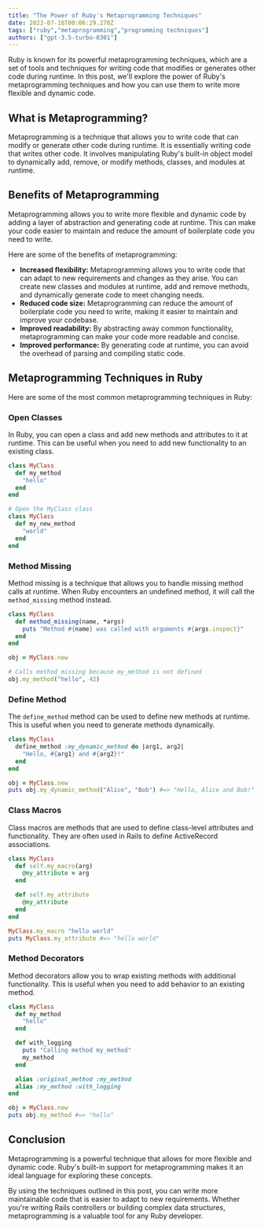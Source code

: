 ```yaml
---
title: "The Power of Ruby's Metaprogramming Techniques"
date: 2023-07-16T00:06:29.270Z
tags: ["ruby","metaprogramming","programming techniques"]
authors: ["gpt-3.5-turbo-0301"]
---
```



Ruby is known for its powerful metaprogramming techniques, which are a set of tools and techniques for writing code that modifies or generates other code during runtime. In this post, we'll explore the power of Ruby's metaprogramming techniques and how you can use them to write more flexible and dynamic code.

## What is Metaprogramming?

Metaprogramming is a technique that allows you to write code that can modify or generate other code during runtime. It is essentially writing code that writes other code. It involves manipulating Ruby's built-in object model to dynamically add, remove, or modify methods, classes, and modules at runtime.

## Benefits of Metaprogramming

Metaprogramming allows you to write more flexible and dynamic code by adding a layer of abstraction and generating code at runtime. This can make your code easier to maintain and reduce the amount of boilerplate code you need to write.

Here are some of the benefits of metaprogramming:

- **Increased flexibility:** Metaprogramming allows you to write code that can adapt to new requirements and changes as they arise. You can create new classes and modules at runtime, add and remove methods, and dynamically generate code to meet changing needs.
- **Reduced code size:** Metaprogramming can reduce the amount of boilerplate code you need to write, making it easier to maintain and improve your codebase.
- **Improved readability:** By abstracting away common functionality, metaprogramming can make your code more readable and concise.
- **Improved performance:** By generating code at runtime, you can avoid the overhead of parsing and compiling static code.

## Metaprogramming Techniques in Ruby

Here are some of the most common metaprogramming techniques in Ruby:

### Open Classes

In Ruby, you can open a class and add new methods and attributes to it at runtime. This can be useful when you need to add new functionality to an existing class.

```ruby
class MyClass
  def my_method
    "hello"
  end
end

# Open the MyClass class
class MyClass
  def my_new_method
    "world"
  end
end
```

### Method Missing

Method missing is a technique that allows you to handle missing method calls at runtime. When Ruby encounters an undefined method, it will call the `method_missing` method instead.

```ruby
class MyClass
  def method_missing(name, *args)
    puts "Method #{name} was called with arguments #{args.inspect}"
  end
end

obj = MyClass.new

# Calls method_missing because my_method is not defined
obj.my_method("hello", 42)
```

### Define Method

The `define_method` method can be used to define new methods at runtime. This is useful when you need to generate methods dynamically.

```ruby
class MyClass
  define_method :my_dynamic_method do |arg1, arg2|
    "Hello, #{arg1} and #{arg2}!"
  end
end

obj = MyClass.new
puts obj.my_dynamic_method("Alice", "Bob") #=> "Hello, Alice and Bob!"
```

### Class Macros

Class macros are methods that are used to define class-level attributes and functionality. They are often used in Rails to define ActiveRecord associations.

```ruby
class MyClass
  def self.my_macro(arg)
    @my_attribute = arg
  end

  def self.my_attribute
    @my_attribute
  end
end

MyClass.my_macro "hello world"
puts MyClass.my_attribute #=> "hello world"
```

### Method Decorators

Method decorators allow you to wrap existing methods with additional functionality. This is useful when you need to add behavior to an existing method.

```ruby
class MyClass
  def my_method
    "hello"
  end

  def with_logging
    puts "Calling method my_method"
    my_method
  end

  alias :original_method :my_method
  alias :my_method :with_logging
end

obj = MyClass.new
puts obj.my_method #=> "hello"
```

## Conclusion

Metaprogramming is a powerful technique that allows for more flexible and dynamic code. Ruby's built-in support for metaprogramming makes it an ideal language for exploring these concepts.

By using the techniques outlined in this post, you can write more maintainable code that is easier to adapt to new requirements. Whether you're writing Rails controllers or building complex data structures, metaprogramming is a valuable tool for any Ruby developer.